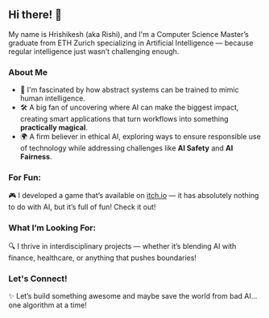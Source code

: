 ## Hi there! 👋  

My name is Hrishikesh (aka Rishi), and I'm a Computer Science Master’s graduate from ETH Zurich specializing in Artificial Intelligence — because regular intelligence just wasn’t challenging enough.

### About Me
- 🤖 I'm fascinated by how abstract systems can be trained to mimic human intelligence.  
- 🛠️ A big fan of uncovering where AI can make the biggest impact, creating smart applications that turn workflows into something **practically magical**.
- 🌍 A firm believer in ethical AI, exploring ways to ensure responsible use of technology while addressing challenges like **AI Safety** and **AI Fairness**.

### For Fun:  
🎮 I developed a game that’s available on [itch.io](https://mytombstone.itch.io/toa) — it has absolutely nothing to do with AI, but it’s full of fun! Check it out!

### What I’m Looking For:  
🔍 I thrive in interdisciplinary projects — whether it’s blending AI with finance, healthcare, or anything that pushes boundaries!

### Let's Connect!  
✨ Let’s build something awesome and maybe save the world from bad AI… one algorithm at a time!

